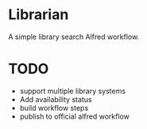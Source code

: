 # Librarian

A simple library search Alfred workflow.

# TODO

* support multiple library systems
* Add availability status
* build workflow steps
* publish to official alfred workflow

